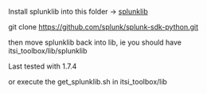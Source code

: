 Install splunklib into this folder -> [splunklib](https://github.com/splunk/splunk-sdk-python)

git clone https://github.com/splunk/splunk-sdk-python.git

then move splunklib back into lib, ie you should have itsi_toolbox/lib/splunklib

Last tested with 1.7.4

or execute the get_splunklib.sh in itsi_toolbox/lib
